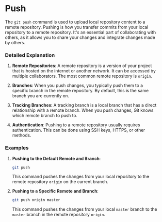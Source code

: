 # Push

The `git push` command is used to upload local repository content to a remote repository. Pushing is how you transfer commits from your local repository to a remote repository. It's an essential part of collaborating with others, as it allows you to share your changes and integrate changes made by others.

### Detailed Explanation

1. **Remote Repositories**: A remote repository is a version of your project that is hosted on the internet or another network. It can be accessed by multiple collaborators. The most common remote repository is `origin`.

2. **Branches**: When you push changes, you typically push them to a specific branch in the remote repository. By default, this is the same branch you are currently on.

3. **Tracking Branches**: A tracking branch is a local branch that has a direct relationship with a remote branch. When you push changes, Git knows which remote branch to push to.

4. **Authentication**: Pushing to a remote repository usually requires authentication. This can be done using SSH keys, HTTPS, or other methods.

### Examples

1. **Pushing to the Default Remote and Branch**:
   ```sh
   git push
   ```
   This command pushes the changes from your local repository to the remote repository `origin` on the current branch.

2. **Pushing to a Specific Remote and Branch**:
   ```sh
   git push origin master
   ```
   This command pushes the changes from your local `master` branch to the `master` branch in the remote repository `origin`.